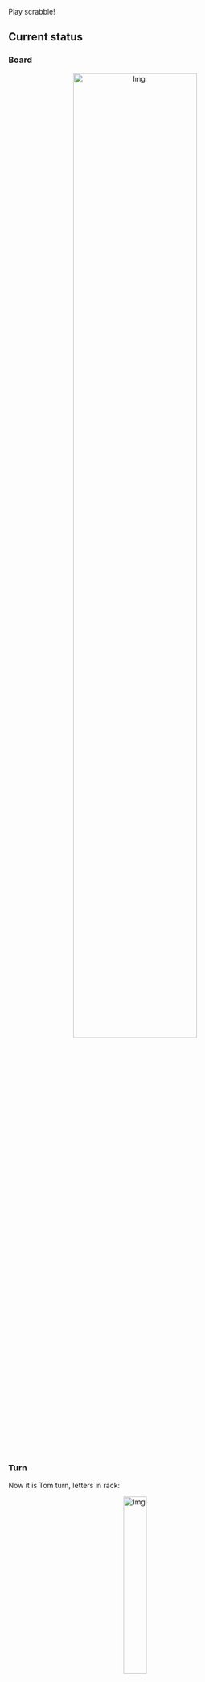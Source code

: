 
Play scrabble!
## Current status
### Board
<p align="center">
<img src="https://raw.githubusercontent.com/radosz99/radosz99/main/board.png" width=70% alt="Img"/>
    </p>
    
### Turn
Now it is Tom turn, letters in rack:
<p align="center">
<img src="https://raw.githubusercontent.com/radosz99/radosz99/main/rack.png" width=30% alt="Img"/>
</p>

### Game score
| Id | Player name | Points |
  | - | - | - |  
|0 | Tom | 219
|1 | Jerry | 204
## Make the move
Make the move and insert the letters by creating an [issue](https://github.com/radosz99/radosz99/issues/new?title=scrabble%7Cmove%7C7%3AA%3ARIDE&body=Just+push+%27Submit+new+issue%27+or+update+with+your+move.) according to the rules or...

## Possibly best moves  
Are you sure? :smiling_imp: :smiling_imp: :smiling_imp:
<details>
  <summary>Spoiler warning!</summary>
  
  | Id | Move | Issue link | Points |
  | - | - | - | - |  
|1| 3:H:horror | [scrabble&#124;move&#124;3:H:horror](https://github.com/radosz99/radosz99/issues/new?title=scrabble%7Cmove%7C3%3AH%3Ahorror&body=Just+push+%27Submit+new+issue%27+or+update+with+your+move.) | 26 
|2| 2:I:heroon | [scrabble&#124;move&#124;2:I:heroon](https://github.com/radosz99/radosz99/issues/new?title=scrabble%7Cmove%7C2%3AI%3Aheroon&body=Just+push+%27Submit+new+issue%27+or+update+with+your+move.) | 26 
|3| 2:I:dehorn | [scrabble&#124;move&#124;2:I:dehorn](https://github.com/radosz99/radosz99/issues/new?title=scrabble%7Cmove%7C2%3AI%3Adehorn&body=Just+push+%27Submit+new+issue%27+or+update+with+your+move.) | 24 
|4| 2:I:heron | [scrabble&#124;move&#124;2:I:heron](https://github.com/radosz99/radosz99/issues/new?title=scrabble%7Cmove%7C2%3AI%3Aheron&body=Just+push+%27Submit+new+issue%27+or+update+with+your+move.) | 24 
|5| 3:G:horror | [scrabble&#124;move&#124;3:G:horror](https://github.com/radosz99/radosz99/issues/new?title=scrabble%7Cmove%7C3%3AG%3Ahorror&body=Just+push+%27Submit+new+issue%27+or+update+with+your+move.) | 20 
|6| O:6:dzho | [scrabble&#124;move&#124;O:6:dzho](https://github.com/radosz99/radosz99/issues/new?title=scrabble%7Cmove%7CO%3A6%3Adzho&body=Just+push+%27Submit+new+issue%27+or+update+with+your+move.) | 17 
|7| 2:I:derro | [scrabble&#124;move&#124;2:I:derro](https://github.com/radosz99/radosz99/issues/new?title=scrabble%7Cmove%7C2%3AI%3Aderro&body=Just+push+%27Submit+new+issue%27+or+update+with+your+move.) | 16 
|8| D:2:dhol | [scrabble&#124;move&#124;D:2:dhol](https://github.com/radosz99/radosz99/issues/new?title=scrabble%7Cmove%7CD%3A2%3Adhol&body=Just+push+%27Submit+new+issue%27+or+update+with+your+move.) | 16 
|9| O:7:zho | [scrabble&#124;move&#124;O:7:zho](https://github.com/radosz99/radosz99/issues/new?title=scrabble%7Cmove%7CO%3A7%3Azho&body=Just+push+%27Submit+new+issue%27+or+update+with+your+move.) | 15 
|10| O:7:zorro | [scrabble&#124;move&#124;O:7:zorro](https://github.com/radosz99/radosz99/issues/new?title=scrabble%7Cmove%7CO%3A7%3Azorro&body=Just+push+%27Submit+new+issue%27+or+update+with+your+move.) | 15 
</details>
    
## Latest moves

| Id | Type | Move / Letters to replace | Created words / New letters | Date | Points | Player | Who |
| - | - | - | - | - | - | - | - |
|11| INSERT | J:1:verra | ['VERRA'] | 11/28/2022, 01:29:22 | 16 | Jerry | [radosz99](github.com/radosz99) |
|10| INSERT | 7:L:futz | ['FUTZ'] | 11/28/2022, 01:28:21 | 48 | Tom | [radosz99](github.com/radosz99) |
|9| INSERT | L:7:foyle | ['FOYLE'] | 11/28/2022, 01:27:41 | 30 | Jerry | [radosz99](github.com/radosz99) |
|8| INSERT | 5:D:lifeboat | ['LIFEBOAT'] | 11/28/2022, 01:25:25 | 65 | Tom | [radosz99](github.com/radosz99) |
|7| INSERT | 13:G:cinqs | ['CINQS'] | 11/28/2022, 01:20:53 | 36 | Jerry | [radosz99](github.com/radosz99) |
|6| INSERT | 10:H:twirly | ['TWIRLY'] | 11/28/2022, 01:10:36 | 24 | Tom | [radosz99](github.com/radosz99) |
|5| INSERT | H:7:septaria | ['SEPTARIA'] | 11/28/2022, 01:08:56 | 83 | Jerry | [radosz99](github.com/radosz99) |
|4| INSERT | A:7:mining | ['MINING'] | 11/28/2022, 01:07:13 | 30 | Tom | [radosz99](github.com/radosz99) |
|3| INSERT | F:5:fogie | ['FOGIE'] | 11/28/2022, 01:06:26 | 19 | Jerry | [radosz99](github.com/radosz99) |
|2| INSERT | 10:A:ixtle | ['IXTLE'] | 11/28/2022, 01:05:30 | 24 | Tom | [radosz99](github.com/radosz99) |
|1| INSERT | D:7:heiled | ['HEILED'] | 11/28/2022, 01:02:30 | 20 | Jerry | [radosz99](github.com/radosz99) |
|0| INSERT | 7:D:hugest | ['HUGEST'] | 11/28/2022, 00:55:28 | 28 | Tom | [radosz99](github.com/radosz99) |